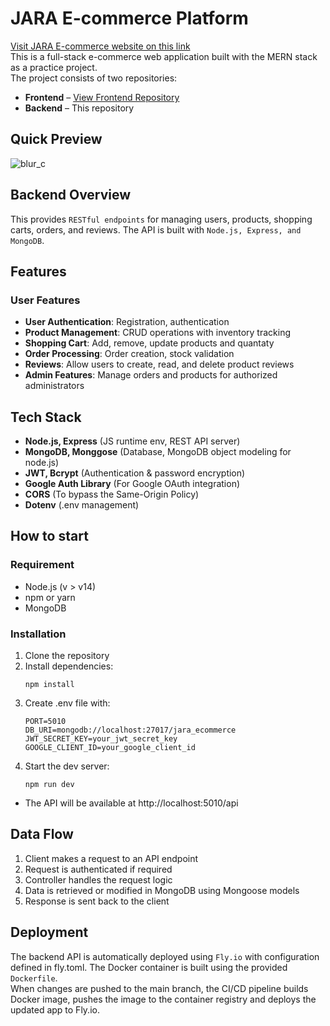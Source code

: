 # JARA E-commerce Platform

[Visit JARA E-commerce website on this link](https://ecommerce-fe-4gm.pages.dev)  
This is a full-stack e-commerce web application built with the MERN stack as a practice project.  
The project consists of two repositories:

- **Frontend** – [View Frontend Repository](https://github.com/jeannjang/jara-ecommerce-fe)
- **Backend** – This repository

## Quick Preview
![blur_c](https://github.com/user-attachments/assets/c27f0c97-a4b0-4e4a-b457-f1a445b1c3a5)

## Backend Overview

This provides `RESTful endpoints` for managing users, products, shopping carts, orders, and reviews. The API is built with `Node.js, Express, and MongoDB`.

## Features

### User Features

- **User Authentication**: Registration, authentication
- **Product Management**: CRUD operations with inventory tracking
- **Shopping Cart**: Add, remove, update products and quantaty
- **Order Processing**: Order creation, stock validation
- **Reviews**: Allow users to create, read, and delete product reviews
- **Admin Features**: Manage orders and products for authorized administrators

## Tech Stack

- **Node.js, Express** (JS runtime env, REST API server)
- **MongoDB, Monggose** (Database, MongoDB object modeling for node.js)
- **JWT, Bcrypt** (Authentication & password encryption)
- **Google Auth Library** (For Google OAuth integration)
- **CORS** (To bypass the Same-Origin Policy)
- **Dotenv** (.env management)

## How to start

### Requirement

- Node.js (v > v14)
- npm or yarn
- MongoDB

### Installation

1. Clone the repository
2. Install dependencies:
   ```
   npm install
   ```
3. Create .env file with:
   ```
   PORT=5010
   DB_URI=mongodb://localhost:27017/jara_ecommerce
   JWT_SECRET_KEY=your_jwt_secret_key
   GOOGLE_CLIENT_ID=your_google_client_id
   ```
4. Start the dev server:
   ```
   npm run dev
   ```

- The API will be available at http://localhost:5010/api

## Data Flow

1. Client makes a request to an API endpoint
2. Request is authenticated if required
3. Controller handles the request logic
4. Data is retrieved or modified in MongoDB using Mongoose models
5. Response is sent back to the client

## Deployment

The backend API is automatically deployed using `Fly.io` with configuration defined in fly.toml. The Docker container is built using the provided `Dockerfile`.  
When changes are pushed to the main branch, the CI/CD pipeline builds Docker image, pushes the image to the container registry and deploys the updated app to Fly.io.

